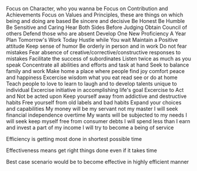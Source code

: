 Focus on Character, who you wanna be
Focus on Contribution and Achievements 
Focus on Values and Principles, these are things on which being and doing are based
Be sincere and decisive
Be Honest
Be Humble
Be Sensitive and Caring
Hear Both Sides Before Judging
Obtain Council of others 
Defend those who are absent 
Develop One New Proficiency A Year
Plan Tomorrow's Work Today
Hustle while You wait 
Maintain a Positive attitude
Keep sense of humor
Be orderly in person and in work 
Do not fear mistakes
Fear absence of creative/corrective/constructive responses to mistakes
Facilitate the success of subordinates
Listen twice as much as you speak 
Concentrate all abilities and efforts and task at hand 
Seek to balance family and work
Make home a place where people find joy comfort peace and happiness
Excercise wisdom what you eat read see or do at home 
Teach people to love to learn to laugh and to develop talents unique to individual 
Excercise initiative in accomplishing life's goal
Excercise to Act and Not be acted upon 
Keep yourself away from addictive and destructive habits 
Free yourself from old labels and bad habits
Expand your choices and capabilities 
My money will be my servant not my master 
I will seek financial independence overtime 
My wants will be subjected to my needs
I will seek keep myself free from consumer debts
I will spend less than I earn and invest a part of my income 
I will try to become a being of service 

Efficiency is getting most done in shortest possible time 

Effectiveness means get right things done even if it takes time 

Best case scenario would be to become effective in highly efficient manner 
